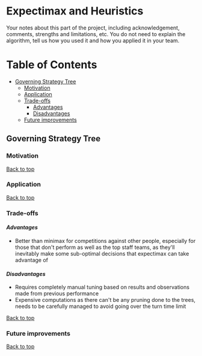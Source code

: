 # Expectimax and Heuristics

Your notes about this part of the project, including acknowledgement, comments, strengths and limitations, etc. You do not need to explain the algorithm, tell us how you used it and how you applied it in your team.

# Table of Contents
- [Governing Strategy Tree](#governing-strategy-tree)
  * [Motivation](#motivation)
  * [Application](#application)
  * [Trade-offs](#trade-offs)     
     - [Advantages](#advantages)
     - [Disadvantages](#disadvantages)
  * [Future improvements](#future-improvements)

## Governing Strategy Tree  

### Motivation  

[Back to top](#table-of-contents)

### Application  

[Back to top](#table-of-contents)


### Trade-offs  

#### *Advantages*  
- Better than minimax for competitions against other people, especially for those that don't perform as well as the top staff teams, as they'll inevitably make some sub-optimal decisions that expectimax can take advantage of 

#### *Disadvantages*
- Requires completely manual tuning based on results and observations made from previous performance
- Expensive computations as there can't be any pruning done to the trees, needs to be carefully managed to avoid going over the turn time limit

[Back to top](#table-of-contents)

### Future improvements  

[Back to top](#table-of-contents)
